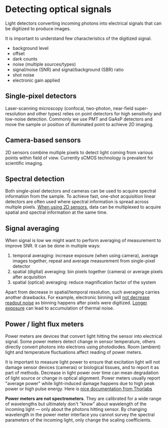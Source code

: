# Detecting optical signals

Light detectors converting incoming photons into electrical signals that can be digitized to produce images.

It is important to understand few characteristics of the digitized signal.

- background level
- offset
- dark counts
- noise (multiple sources/types)
- signal/noise (SNR) and signal/background (SBR) ratio
- shot noise
- electronic gain applied

## Single-pixel detectors

Laser-scanning microscopy (confocal, two-photon, near-field super-resolution and other types) relies on point detectors for high sensitivity and low-noise detection. Commonly we use PMT and GaAsP detectors and move the sample or position of illuminated point to achieve 2D imaging.

## Camera-based sensors

2D sensors combine multiple pixels to detect light coming from various points within field of view. Currently sCMOS technology is prevalent for scientific imaging.

## Spectral detection

Both single-pixel detectors and cameras can be used to acquire spectral information from the sample. To achieve fast, one-shot acquisition linear detectors are often used where spectral information is spread across multiple pixels. [When using 2D sensors](https://www.nature.com/articles/ncomms8990), data can be multiplexed to acquire spatial and spectral information at the same time.

## Signal averaging

When signal is low we might want to perform averaging of measurement to improve SNR. It can be done in multiple ways:

1. temporal averaging: increase exposure (when using camera), average images together, repeat and average measurement from single-pixel detector
1. spatial (digital) averaging: bin pixels together (camera) or average pixels after acquisition
1. spatial (optical) averaging: reduce magnification factor of the system

Apart from decrease in spatial/temporal resolution, such averaging carries another drawbacks. For example, electronic binning will [not decrease readout noise](https://www.teledynevisionsolutions.com/learn/learning-center/imaging-fundamentals/binning/) as binning happens after pixels were digitized. [Longer exposure](https://www.teledynevisionsolutions.com/learn/learning-center/scientific-imaging/thermal-control-for-long-exposure-imaging/) can lead to accumulation of thermal noise.

## Power / light flux meters

Power meters are devices that convert light hitting the sensor into electrical signal. Some power meters detect change in sensor temperature, others directly convert photons into electrons using photodiodes. Room (ambient) light and temperature fluctuations affect reading of power meters.

It is important to measure light power to ensure that excitation light will not damage sensor devices (cameras) or biological tissues, and to report it as part of methods. Decrease in light power over time can mean degradation of light source or change in optical alignment. Power meters usually report "average power" while light-induced damage happens due to high peak power or high pulse energy. Here is [nice documentation from Thorlabs](https://www.thorlabs.com/images/tabimages/Laser_Pulses_Power_Energy_Equations.pdf)

**Power meters are not spectrometers**. They are calibrated for a wide range of wavelengths but ultimately don't "know" about wavelength of the incoming light &mdash; only about the photons hitting sensor. By changing wavelength in the power meter interface you cannot survey the spectral parameters of the incoming light, only change the scaling coefficients.
